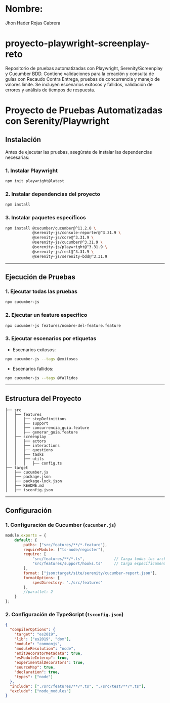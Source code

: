 # Nombre:
Jhon Hader Rojas Cabrera

# proyecto-playwright-screenplay-reto
Repositorio de pruebas automatizadas con Playwright, Serenity/Screenplay y Cucumber BDD. Contiene validaciones para la creación y consulta de guías con Recaudo Contra Entrega, pruebas de concurrencia y manejo de valores límite. Se incluyen escenarios exitosos y fallidos, validación de errores y análisis de tiempos de respuesta.

# Proyecto de Pruebas Automatizadas con Serenity/Playwright

## Instalación

Antes de ejecutar las pruebas, asegúrate de instalar las dependencias necesarias:

### 1. Instalar Playwright
```sh
npm init playwright@latest
```

### 2. Instalar dependencias del proyecto
```sh
npm install
```

### 3. Instalar paquetes específicos
```sh
npm install @cucumber/cucumber@^11.2.0 \
            @serenity-js/console-reporter@^3.31.9 \
            @serenity-js/core@^3.31.9 \
            @serenity-js/cucumber@^3.31.9 \
            @serenity-js/playwright@^3.31.9 \
            @serenity-js/rest@^3.31.9 \
            @serenity-js/serenity-bdd@^3.31.9
```

---

## Ejecución de Pruebas

### 1. Ejecutar todas las pruebas
```sh
npx cucumber-js
```

### 2. Ejecutar un feature específico
```sh
npx cucumber-js features/nombre-del-feature.feature
```

### 3. Ejecutar escenarios por etiquetas
- Escenarios exitosos:
```sh
npx cucumber-js --tags @exitosos
```
- Escenarios fallidos:
```sh
npx cucumber-js --tags @fallidos
```

---

## Estructura del Proyecto

```
├── src
│   ├── features
│   │   ├── stepDefinitions
│   │   ├── support
│   │   ├── concurrencia_guia.feature
│   │   ├── generar_guia.feature
│   ├── screenplay
│   │   ├── actors
│   │   ├── interactions
│   │   ├── questions
│   │   ├── tasks
│   │   ├── utils
│   │   │   ├── config.ts
├── target
│   ├── cucumber.js
│   ├── package.json
│   ├── package-lock.json
│   ├── README.md
│   ├── tsconfig.json
```

---

## Configuración

### 1. Configuración de Cucumber (`cucumber.js`)
```js
module.exports = {
    default: {
        paths: ["src/features/**/*.feature"],
        requireModule: ["ts-node/register"],
        require: [
            "src/features/**/*.ts",             // Carga todos los archivos TypeScript en features
            "src/features/support/hooks.ts"     // Carga específicamente hooks.ts
        ],
        format: ["json:target/site/serenity/cucumber-report.json"],
        formatOptions: {
            specDirectory: './src/features'
        },
        //parallel: 2
    }
};
```

### 2. Configuración de TypeScript (`tsconfig.json`)
```json
{
  "compilerOptions": {
    "target": "es2019",
    "lib": ["es2019", "dom"],
    "module": "commonjs",
    "moduleResolution": "node",
    "emitDecoratorMetadata": true,
    "esModuleInterop": true,
    "experimentalDecorators": true,
    "sourceMap": true,
    "declaration": true,
    "types": ["node"]
  },
  "include": ["./src/features/**/*.ts", "./src/test/**/*.ts"],
  "exclude": ["node_modules"]
}
```